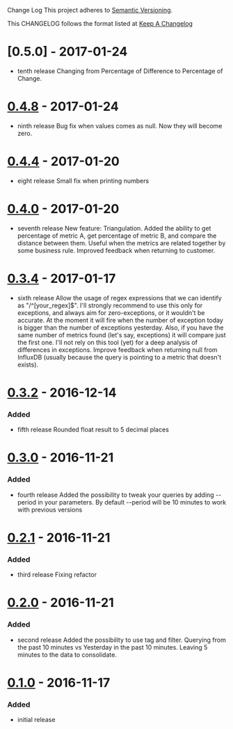 Change Log
This project adheres to [Semantic Versioning](http://semver.org/).

This CHANGELOG follows the format listed at [Keep A Changelog](http://keepachangelog.com/)

# [0.5.0] - 2017-01-24
- tenth release
Changing from Percentage of Difference to Percentage of Change.

# [0.4.8] - 2017-01-24
- ninth release
Bug fix when values comes as null. Now they will become zero.

# [0.4.4] - 2017-01-20
- eight release
Small fix when printing numbers

# [0.4.0] - 2017-01-20
- seventh release
New feature: Triangulation. Added the ability to get percentage of metric A, get percentage of metric B, and compare the distance between them. Useful when the metrics are related together by some business rule.
Improved feedback when returning to customer.

# [0.3.4] - 2017-01-17
- sixth release
Allow the usage of regex expressions that we can identify as "/^[your_regex]$". I'll strongly recommend to use this only for exceptions, and always aim for zero-exceptions, or it wouldn't be accurate. At the moment it will fire when the number of exception today is bigger than the number of exceptions yesterday.
Also, if you have the same number of metrics found (let's say, exceptions) it will compare just the first one. I'll not rely on this tool (yet) for a deep analysis of differences in exceptions.
Improve feedback when returning null from InfluxDB (usually because the query is pointing to a metric that doesn't exists).

# [0.3.2] - 2016-12-14
### Added
- fifth release
Rounded float result to 5 decimal places

# [0.3.0] - 2016-11-21
### Added
- fourth release
Added the possibility to tweak your queries by adding --period in your parameters.
By default --period will be 10 minutes to work with previous versions

# [0.2.1] - 2016-11-21
### Added
- third release
Fixing refactor

# [0.2.0] - 2016-11-21
### Added
- second release
Added the possibility to use tag and filter.
Querying from the past 10 minutes vs Yesterday in the past 10 minutes.
Leaving 5 minutes to the data to consolidate.

# [0.1.0] - 2016-11-17
### Added
- initial release

[0.1.0]: https://github.com/pliyosenpai/sensu-plugins-influxdb-metrics-checker/0.1.0...0.2.0
[0.2.0]: https://github.com/pliyosenpai/sensu-plugins-influxdb-metrics-checker/0.2.0...0.2.1
[0.2.1]: https://github.com/pliyosenpai/sensu-plugins-influxdb-metrics-checker/0.2.1...0.3.0
[0.3.0]: https://github.com/pliyosenpai/sensu-plugins-influxdb-metrics-checker/0.3.0...0.3.2
[0.3.2]: https://github.com/pliyosenpai/sensu-plugins-influxdb-metrics-checker/0.3.2...0.3.4
[0.3.4]: https://github.com/pliyosenpai/sensu-plugins-influxdb-metrics-checker/0.3.4...0.4.0
[0.4.0]: https://github.com/pliyosenpai/sensu-plugins-influxdb-metrics-checker/0.4.0...0.4.4
[0.4.4]: https://github.com/pliyosenpai/sensu-plugins-influxdb-metrics-checker/0.4.4...0.4.8
[0.4.8]: https://github.com/pliyosenpai/sensu-plugins-influxdb-metrics-checker/0.4.8...HEAD
